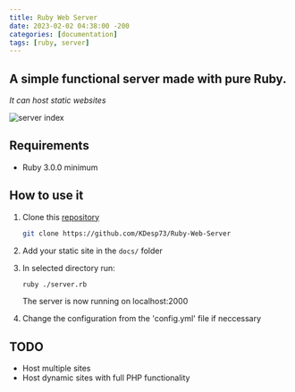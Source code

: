 ```yaml
---
title: Ruby Web Server
date: 2023-02-02 04:38:00 -200
categories: [documentation] 
tags: [ruby, server]
---
```


## A simple functional server made with pure Ruby.

*It can host static websites*

![server index](https://user-images.githubusercontent.com/63654361/216193983-89083007-d1aa-44f4-b711-60ef24be02ec.png)

## Requirements

* Ruby 3.0.0 minimum

## How to use it

1. Clone this [repository](https://github.com/KDesp73/Ruby-Web-Server)

    ```bash
    git clone https://github.com/KDesp73/Ruby-Web-Server
    ```
    
2. Add your static site in the `docs/` folder

3. In selected directory run: 

    ```bash
    ruby ./server.rb
    ```
    The server is now running on localhost:2000

4. Change the configuration from the 'config.yml' file if neccessary

## TODO

* Host multiple sites
* Host dynamic sites with full PHP functionality